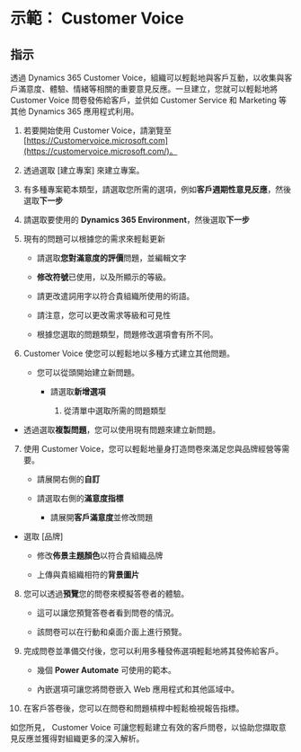 ﻿---
demo:
    title: '示範： Customer Voice'
    module: '模組 1： 瞭解 Dynamics 365 Marketing 的基礎知識'
---

# 示範： Customer Voice

## 指示

透過 Dynamics 365 Customer Voice，組織可以輕鬆地與客戶互動，以收集與客戶滿意度、體驗、情緒等相關的重要意見反應。一旦建立，您就可以輕鬆地將 Customer Voice 問卷發佈給客戶，並供如 Customer Service 和 Marketing 等其他 Dynamics 365 應用程式利用。 

1. 若要開始使用 Customer Voice，請瀏覽至 [https://Customervoice.microsoft.com](https://customervoice.microsoft.com/)。 

2. 透過選取 [建立專案] 來建立專案。

3. 有多種專案範本類型，請選取您所需的選項，例如**客戶週期性意見反應**，然後選取**下一步**

4. 請選取要使用的 **Dynamics 365 Environment**，然後選取**下一步**

5. 現有的問題可以根據您的需求來輕鬆更新

	- 請選取**您對滿意度的評價**問題，並編輯文字

	- **修改符號**已使用，以及所顯示的等級。 

	- 請更改遣詞用字以符合貴組織所使用的術語。 

	- 請注意，您可以更改需求等級和可見性

	- 根據您選取的問題類型，問題修改選項會有所不同。

6. Customer Voice 使您可以輕鬆地以多種方式建立其他問題。 

	- 您可以從頭開始建立新問題。

		- 請選取**新增選項**

			1. 從清單中選取所需的問題類型

- 透過選取**複製問題**，您可以使用現有問題來建立新問題。

7. 使用 Customer Voice，您可以輕鬆地量身打造問卷來滿足您與品牌經營等需要。 

	- 請展開右側的**自訂**

	- 請選取右側的**滿意度指標**

		- 請展開**客戶滿意度**並修改問題

- 選取 [品牌]

	- 修改**佈景主題顏色**以符合貴組織品牌

	- 上傳與貴組織相符的**背景圖片**

8. 您可以透過**預覽**您的問卷來模擬答卷者的體驗。 

	- 這可以讓您預覽答卷者看到問卷的情況。 

	- 該問卷可以在行動和桌面介面上進行預覽。 

9. 完成問卷並準備交付後，您可以利用多種發佈選項輕鬆地將其發佈給客戶。

	- 幾個 **Power Automate** 可使用的範本。 

	- 內嵌選項可讓您將問卷嵌入 Web 應用程式和其他區域中。 

10. 在客戶答卷後，您可以在問卷和問題槓桿中輕鬆檢視報告指標。 

如您所見， Customer Voice 可讓您輕鬆建立有效的客戶問卷，以協助您擷取意見反應並獲得對組織更多的深入解析。 

 
